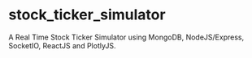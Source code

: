 # stock_ticker_simulator
A Real Time Stock Ticker Simulator using MongoDB, NodeJS/Express, SocketIO, ReactJS and PlotlyJS.
